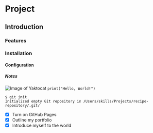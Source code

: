 # Project
## Introduction
### Features
### Installation
#### Configuration
##### Notes
![Image of Yaktocat](https://octodex.github.com/images/yaktocat.png)
`print("Hello, World!")`
```
$ git init
Initialized empty Git repository in /Users/skills/Projects/recipe-repository/.git/
```
- [x] Turn on GitHub Pages
- [x] Outline my portfolio
- [x] Introduce myself to the world
